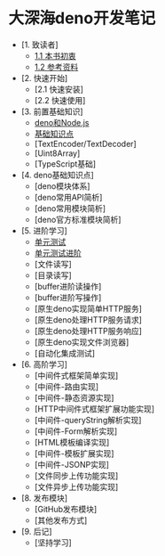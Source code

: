 # 大深海deno开发笔记

* [1. 致读者]
    * [1.1 本书初衷](./note/chapter-01/01.md)
    * [1.2 参考资料](./note/chapter-01/02.md)
* [2. 快速开始]
    * [2.1 快速安装]
    * [2.2 快速使用]
* [3. 前置基础知识]
    * [deno和Node.js](./note/chapter-03/01.md)
    * [基础知识点](./note/chapter-03/02.md)
    * [TextEncoder/TextDecoder]
    * [Uint8Array]
    * [TypeScript基础] 
* [4. deno基础知识点]
    * [deno模块体系]
    * [deno常用API简析]
    * [deno常用模块简析]
    * [deno官方标准模块简析]
* [5. 进阶学习]
    * [单元测试](./note/chapter-07/01.md)
    * [单元测试进阶](./note/chapter-07/02.md)
    * [文件读写]
    * [目录读写]
    * [buffer进阶读操作]
    * [buffer进阶写操作]
    * [原生deno实现简单HTTP服务]
    * [原生deno处理HTTP服务请求]
    * [原生deno处理HTTP服务响应]
    * [原生deno实现文件浏览器]
    * [自动化集成测试]
* [6. 高阶学习]
    * [中间件式框架简单实现]
    * [中间件-路由实现]
    * [中间件-静态资源实现]
    * [HTTP中间件式框架扩展功能实现]
    * [中间件-queryString解析实现]
    * [中间件-Form解析实现]
    * [HTML模板编译实现]
    * [中间件-模板扩展实现]
    * [中间件-JSONP实现]
    * [文件同步上传功能实现]
    * [文件异步上传功能实现]
* [8. 发布模块]
    * [GitHub发布模块]
    * [其他发布方式]
* [9. 后记]
    * [坚持学习]